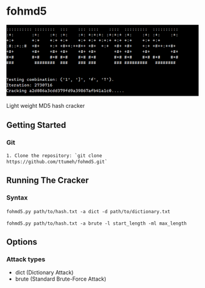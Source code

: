 # fohmd5

![Screenshot](main.png)

Light weight MD5 hash cracker

## Getting Started

### Git
    1. Clone the repository: `git clone https://github.com/ttumeh/fohmd5.git`

## Running The Cracker

### Syntax

`fohmd5.py path/to/hash.txt -a dict -d path/to/dictionary.txt`

`fohmd5.py path/to/hash.txt -a brute -l start_length -ml max_length`

## Options
### Attack types

- dict (Dictionary Attack)
- brute (Standard Brute-Force Attack)

